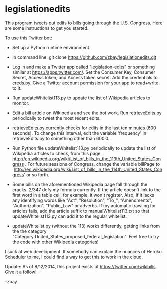 legislationedits
================

This program tweets out edits to bills going through the U.S. Congress. Here are some instructions to get you started.

To use  this Twitter bot:

* Set up a Python runtime environment.

* In command line: git clone https://github.com/zbay/legislationedits.git

* Log in and make a Twitter app called "legislation-edits" or something similar at https://apps.twitter.com/. Set the Consumer Key, Consumer Secret, Access token, and Access token secret. Add the credentials to creds.py. Give a Twitter account permission for your app to read+write to it.

* Run updateWhitelist113.py to update the list of Wikipedia articles to monitor.

* Edit a bill article on Wikipedia and see the bot work. Run retrieveEdits.py periodically to tweet the most recent edits.

* retrieveEdits.py currently checks for edits in the last ten minutes (600 seconds). To change this interval, edit the variable 'frequency' in retrieveEdits.py to something other than 600.0.

* Run Python file updateWhitelist113.py periodically to update the list of Wikipedia articles to check, from this page: http://en.wikipedia.org/wiki/List_of_bills_in_the_113th_United_States_Congress . For future sessions of Congress, change the variable billPage to 'http://en.wikipedia.org/wiki/List_of_bills_in_the_114th_United_States_Congress' or so forth. 

* Some bills on the aforementioned Wikipedia page fall through the cracks. 2/347 defy my formula currently. If the article doesn't link to the first word in a table cell, for example, it won't register. Also, if it lacks any identifying words like "Act", "Resolution", "To_", "Amendments", "Authorization", "Public_Law" or adverbs. If my automatic trawling for articles fails, add the article suffix to manualWhitelist113.txt so that updateWhitelist113.py can add it to the regular whitelist.
 
* updateWhitelist.py (without the 113) works differently, getting links from the the category "Category:United_States_proposed_federal_legislation". Feel free to try the code with other Wikipedia categories!

I suck at web development. If somebody can explain the nuances of Heroku Scheduler to me, I could find a way to get this to work in the cloud.

Update: As of 8/12/2014, this project exists at https://twitter.com/wikibills. Give it a follow!

-zbay
